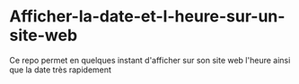 # Afficher-la-date-et-l-heure-sur-un-site-web
 Ce repo permet en quelques instant d'afficher sur son site web l'heure ainsi que la date très rapidement 
